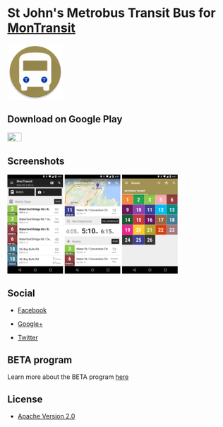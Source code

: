 # St John's Metrobus Transit Bus for [MonTransit](https://github.com/mtransitapps/mtransit-for-android)

<img width="25%" height="25%" src="https://raw.githubusercontent.com/mtransitapps/ca-st-john-s-metrobus-transit-bus-android/master/pub/hi-res-app-icon.png"/>

## Download on Google Play

<a href="https://play.google.com/store/apps/details?id=org.mtransit.android.ca_st_john_s_metrobus_transit_bus"><img width="25%" height="25%" src="https://play.google.com/intl/en_us/badges/images/apps/en-play-badge.png"/></a>

## Screenshots

<img width="25%" height="25%" src="https://raw.githubusercontent.com/mtransitapps/ca-st-john-s-metrobus-transit-bus-android/master/pub/screenshot-phone-1.png"/>
<img width="25%" height="25%" src="https://raw.githubusercontent.com/mtransitapps/ca-st-john-s-metrobus-transit-bus-android/master/pub/screenshot-phone-2.png"/>
<img width="25%" height="25%" src="https://raw.githubusercontent.com/mtransitapps/ca-st-john-s-metrobus-transit-bus-android/master/pub/screenshot-phone-3.png"/>

## Social

* [Facebook](https://www.facebook.com/MonTransit)

* [Google+](http://gplus.to/MonTransit/)

* [Twitter](https://twitter.com/montransit)

## BETA program

Learn more about the BETA program [here](https://github.com/mtransitapps/mtransit-for-android/wiki/BETA)

## License

* [Apache Version 2.0](http://www.apache.org/licenses/LICENSE-2.0.html)
